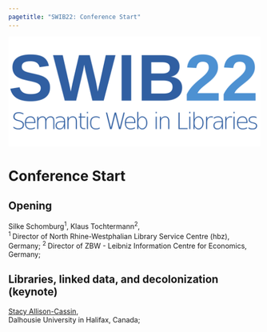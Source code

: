 ```yaml
---
pagetitle: "SWIB22: Conference Start"
---
```


<div id="main">

![](../images/swib.png) 


# Conference Start



## Opening

Silke Schomburg<sup>1</sup>, Klaus Tochtermann<sup>2</sup>, <br />
<sup>1 </sup>Director of North Rhine-Westphalian Library Service Centre (hbz), Germany; <sup>2 </sup>Director of ZBW - Leibniz Information Centre for Economics, Germany; 



## Libraries, linked data, and decolonization (keynote)

<u>Stacy Allison-Cassin</u>, <br />
Dalhousie University in Halifax, Canada; 



